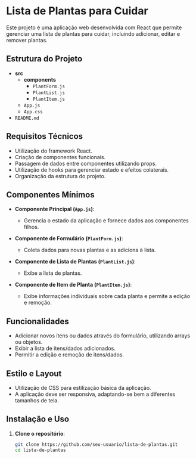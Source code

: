 # Lista de Plantas para Cuidar

Este projeto é uma aplicação web desenvolvida com React que permite gerenciar uma lista de plantas para cuidar, incluindo adicionar, editar e remover plantas.

## Estrutura do Projeto

- **src**
  - **components**
    - `PlantForm.js`
    - `PlantList.js`
    - `PlantItem.js`
  - `App.js`
  - `App.css`
- `README.md`

## Requisitos Técnicos

- Utilização do framework React.
- Criação de componentes funcionais.
- Passagem de dados entre componentes utilizando props.
- Utilização de hooks para gerenciar estado e efeitos colaterais.
- Organização da estrutura do projeto.

## Componentes Mínimos

- **Componente Principal (`App.js`)**:
  - Gerencia o estado da aplicação e fornece dados aos componentes filhos.
  
- **Componente de Formulário (`PlantForm.js`)**:
  - Coleta dados para novas plantas e as adiciona à lista.
  
- **Componente de Lista de Plantas (`PlantList.js`)**:
  - Exibe a lista de plantas.
  
- **Componente de Item de Planta (`PlantItem.js`)**:
  - Exibe informações individuais sobre cada planta e permite a edição e remoção.

## Funcionalidades

- Adicionar novos itens ou dados através do formulário, utilizando arrays ou objetos.
- Exibir a lista de itens/dados adicionados.
- Permitir a edição e remoção de itens/dados.

## Estilo e Layout

- Utilização de CSS para estilização básica da aplicação.
- A aplicação deve ser responsiva, adaptando-se bem a diferentes tamanhos de tela.

## Instalação e Uso

1. **Clone o repositório**:
   ```sh
   git clone https://github.com/seu-usuario/lista-de-plantas.git
   cd lista-de-plantas
